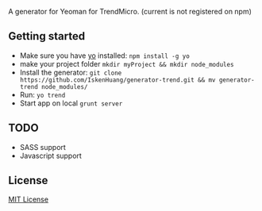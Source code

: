 A generator for Yeoman for TrendMicro.
(current is not registered on npm)

## Getting started
* Make sure you have [yo](https://github.com/yeoman/yo) installed:
    `npm install -g yo`
* make your project folder `mkdir myProject && mkdir node_modules`
* Install the generator: `git clone https://github.com/IskenHuang/generator-trend.git && mv generator-trend node_modules/`
* Run: `yo trend`
* Start app on local `grunt server`

## TODO
* SASS support
* Javascript support


## License
[MIT License](http://en.wikipedia.org/wiki/MIT_License)
